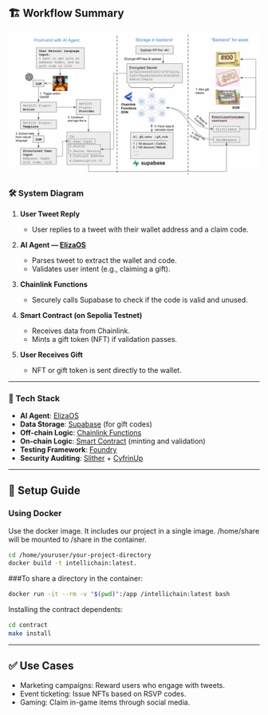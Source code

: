 ## 🏗️ Workflow Summary

![System Diagram](img/image.jpg)


### 🛠 System Diagram

1. **User Tweet Reply**

   * User replies to a tweet with their wallet address and a claim code.

2. **AI Agent — [ElizaOS](https://github.com/elizaOS/eliza)**

   * Parses tweet to extract the wallet and code.
   * Validates user intent (e.g., claiming a gift).

3. **Chainlink Functions**

   * Securely calls Supabase to check if the code is valid and unused.

4. **Smart Contract (on Sepolia Testnet)**

   * Receives data from Chainlink.
   * Mints a gift token (NFT) if validation passes.

5. **User Receives Gift**

   * NFT or gift token is sent directly to the wallet.

---

### 🧩 Tech Stack

* **AI Agent**: [ElizaOS](https://github.com/eliza-ai/elizaos)
* **Data Storage**: [Supabase](w) (for gift codes)
* **Off-chain Logic**: [Chainlink Functions](https://functions.chain.link/)
* **On-chain Logic**: [Smart Contract](https://sepolia.etherscan.io/address/0x3437c36913b3f2f18a71f63750d0a35fbd6b2135) (minting and validation)
* **Testing Framework**: [Foundry](https://getfoundry.sh/)
* **Security Auditing**: [Slither](https://github.com/crytic/slither) + [CyfrinUp](https://github.com/Cyfrin/up)


---

## 🚀 Setup Guide

###  Using Docker
Use the docker image. It includes our project in a single image. /home/share will be mounted to /share in the container.

```bash
cd /home/youruser/your-project-directory
docker build -t intellichain:latest.
```

###To share a directory in the container:
```bash
docker run -it --rm -v "$(pwd)":/app /intellichain:latest bash
```

Installing the contract dependents:

```bash
cd contract
make install
```

---

## ✅ Use Cases
- Marketing campaigns: Reward users who engage with tweets.
- Event ticketing: Issue NFTs based on RSVP codes.
- Gaming: Claim in-game items through social media.

